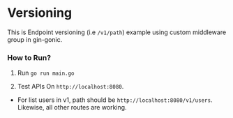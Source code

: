 # Versioning

This is Endpoint versioning (i.e `/v1/path`) example using custom middleware group in gin-gonic.

### How to Run? 

1) Run ` go run main.go `

2) Test APIs On ` http://localhost:8080 `. 

- For list users in v1, path should be `http://localhost:8080/v1/users`. Likewise, all other routes are working.
